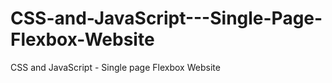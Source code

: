 # CSS-and-JavaScript---Single-Page-Flexbox-Website
CSS and JavaScript - Single page Flexbox Website
